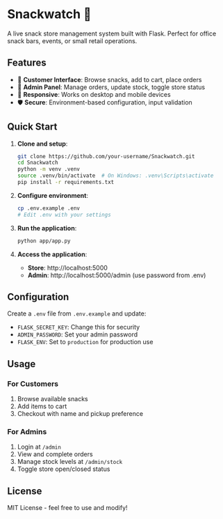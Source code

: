 # Snackwatch 🍿

A live snack store management system built with Flask. Perfect for office snack bars, events, or small retail operations.

## Features

- 🛒 **Customer Interface**: Browse snacks, add to cart, place orders
- 🔧 **Admin Panel**: Manage orders, update stock, toggle store status
- 📱 **Responsive**: Works on desktop and mobile devices
- 🛡️ **Secure**: Environment-based configuration, input validation

## Quick Start

1. **Clone and setup**:
   ```bash
   git clone https://github.com/your-username/Snackwatch.git
   cd Snackwatch
   python -m venv .venv
   source .venv/bin/activate  # On Windows: .venv\Scripts\activate
   pip install -r requirements.txt
   ```

2. **Configure environment**:
   ```bash
   cp .env.example .env
   # Edit .env with your settings
   ```

3. **Run the application**:
   ```bash
   python app/app.py
   ```

4. **Access the application**:
   - **Store**: http://localhost:5000
   - **Admin**: http://localhost:5000/admin (use password from .env)

## Configuration

Create a `.env` file from `.env.example` and update:

- `FLASK_SECRET_KEY`: Change this for security
- `ADMIN_PASSWORD`: Set your admin password
- `FLASK_ENV`: Set to `production` for production use

## Usage

### For Customers
1. Browse available snacks
2. Add items to cart
3. Checkout with name and pickup preference

### For Admins
1. Login at `/admin`
2. View and complete orders
3. Manage stock levels at `/admin/stock`
4. Toggle store open/closed status

## License

MIT License - feel free to use and modify!
